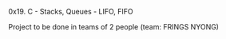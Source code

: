 0x19. C - Stacks, Queues - LIFO, FIFO

Project to be done in teams of 2 people (team: FRINGS NYONG)

